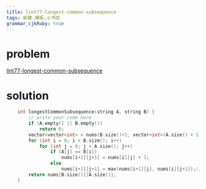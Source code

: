 ```yaml
---
title: lint77-longest-common-subsequence
tags: 新建,模板,小书匠
grammar_cjkRuby: true
---
```


# problem

[lint77-longest-common-subsequence](http://www.lintcode.com/en/problem/longest-common-subsequence/)

# solution

```cpp
    int longestCommonSubsequence(string A, string B) {
        // write your code here
        if (A.empty() || B.empty())
            return 0;
        vector<vector<int> > nums(B.size()+1, vector<int>(A.size() + 1,0));
        for (int i = 0; i < B.size(); i++)
            for (int j = 0; j < A.size(); j++)
                if (A[j] == B[i])
                    nums[i+1][j+1] = nums[i][j] + 1;
                else
                    nums[i+1][j+1] = max(nums[i+1][j], nums[i][j+1]);//使用std空间里的max函数
        return nums[B.size()][A.size()];
    }
```
